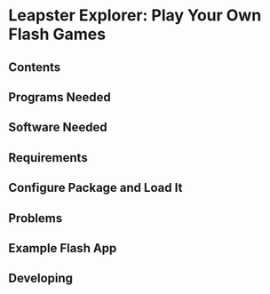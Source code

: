 # Leapster Explorer: Play Your Own Flash Games
## Contents
## Programs Needed
## Software Needed
## Requirements
## Configure Package and Load It
## Problems
## Example Flash App
## Developing
